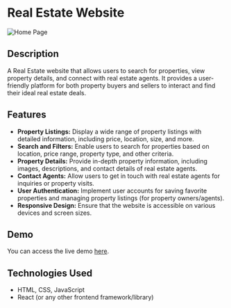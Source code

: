 # Real Estate Website

![Home Page]("/public/homepage.png")

## Description

A Real Estate website that allows users to search for properties, view property details, and connect with real estate agents. It provides a user-friendly platform for both property buyers and sellers to interact and find their ideal real estate deals.

## Features

- **Property Listings:** Display a wide range of property listings with detailed information, including price, location, size, and more.
- **Search and Filters:** Enable users to search for properties based on location, price range, property type, and other criteria.
- **Property Details:** Provide in-depth property information, including images, descriptions, and contact details of real estate agents.
- **Contact Agents:** Allow users to get in touch with real estate agents for inquiries or property visits.
- **User Authentication:** Implement user accounts for saving favorite properties and managing property listings (for property owners/agents).
- **Responsive Design:** Ensure that the website is accessible on various devices and screen sizes.

## Demo

You can access the live demo [here](https://rent-up22.vercel.app).

## Technologies Used
  - HTML, CSS, JavaScript
  - React (or any other frontend framework/library)

